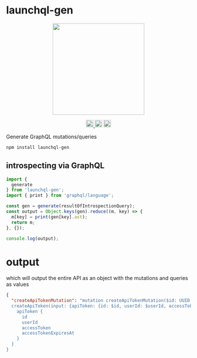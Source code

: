 # launchql-gen

<p align="center" width="100%">
  <img height="250" src="https://github.com/user-attachments/assets/d0456af5-b6e9-422e-a45d-2574d5be490f" />
</p>

<p align="center" width="100%">
  <a href="https://github.com/launchql/launchql-2.0/actions/workflows/run-tests.yaml">
    <img height="20" src="https://github.com/launchql/launchql-2.0/actions/workflows/run-tests.yaml/badge.svg" />
  </a>
   <a href="https://github.com/launchql/launchql-2.0/blob/main/LICENSE-MIT"><img height="20" src="https://img.shields.io/badge/license-MIT-blue.svg"/></a>
   <a href="https://www.npmjs.com/package/launchql-gen"><img height="20" src="https://img.shields.io/github/package-json/v/launchql/launchql-2.0?filename=packages%2Flaunchql-gen%2Fpackage.json"/></a>
</p>

Generate GraphQL mutations/queries

```sh
npm install launchql-gen
```

## introspecting via GraphQL

```js
import {
  generate
} from 'launchql-gen';
import { print } from 'graphql/language';

const gen = generate(resultOfIntrospectionQuery);
const output = Object.keys(gen).reduce((m, key) => {
  m[key] = print(gen[key].ast);
  return m;
}, {});

console.log(output);
```

# output

which will output the entire API as an object with the mutations and queries as values

```json
{
  "createApiTokenMutation": "mutation createApiTokenMutation($id: UUID, $userId: UUID!, $accessToken: String, $accessTokenExpiresAt: Datetime) {
  createApiToken(input: {apiToken: {id: $id, userId: $userId, accessToken: $accessToken, accessTokenExpiresAt: $accessTokenExpiresAt}}) {
    apiToken {
      id
      userId
      accessToken
      accessTokenExpiresAt
    }
  }
}
```
